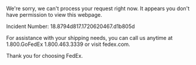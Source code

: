  	


 	

We're sorry, we can't process your request right now. It appears you don't have permission to view this webpage.


Incident Number: 18.8794d817.1720620467.d1b805d





For assistance with your shipping needs, you can call us anytime at 1.800.GoFedEx 1.800.463.3339 or visit fedex.com.




Thank you for choosing FedEx.